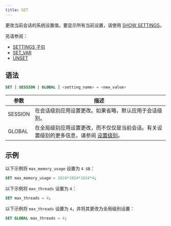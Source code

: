 ```yaml
---
title: SET
---
```


更改当前会话的系统设置值。要显示所有当前设置，请使用 [SHOW SETTINGS](03-show-settings.md)。

另请参阅：
- [SETTINGS 子句](../20-query-syntax/settings.md)
- [SET_VAR](03-set-var.md)
- [UNSET](02-unset.md)

## 语法

```sql
SET [ SESSION | GLOBAL ] <setting_name> = <new_value>
```

| 参数      | 描述                                                                                                                                                                                     |
|-----------|------------------------------------------------------------------------------------------------------------------------------------------------------------------------------------------|
| SESSION   | 在会话级别应用设置更改。如果省略，默认应用于会话级别。                                                                                                                                     |
| GLOBAL    | 在全局级别应用设置更改，而不仅仅是当前会话。有关设置级别的更多信息，请参阅 [设置级别](03-show-settings.md#setting-levels)。 |

## 示例

以下示例将 `max_memory_usage` 设置为 `4 GB`：

```sql
SET max_memory_usage = 1024*1024*1024*4;
```

以下示例将 `max_threads` 设置为 `4`：

```sql
SET max_threads = 4;
```

以下示例将 `max_threads` 设置为 `4`，并将其更改为全局级别设置：

```sql
SET GLOBAL max_threads = 4;
```